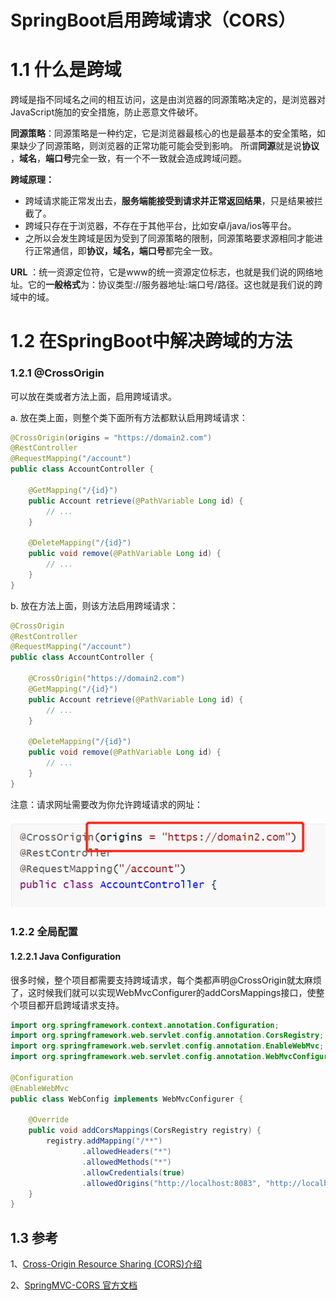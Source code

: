# SpringBoot启用跨域请求（CORS）

# 1.1 什么是跨域

跨域是指不同域名之间的相互访问，这是由浏览器的同源策略决定的，是浏览器对JavaScript施加的安全措施，防止恶意文件破坏。

**同源策略**：同源策略是一种约定，它是浏览器最核心的也是最基本的安全策略，如果缺少了同源策略，则浏览器的正常功能可能会受到影响。
所谓**同源**就是说**协议** ，**域名**，**端口号**完全一致，有一个不一致就会造成跨域问题。

**跨域原理：**

- 跨域请求能正常发出去，**服务端能接受到请求并正常返回结果**，只是结果被拦截了。
- 跨域只存在于浏览器，不存在于其他平台，比如安卓/java/ios等平台。
- 之所以会发生跨域是因为受到了同源策略的限制，同源策略要求源相同才能进行正常通信，即**协议，域名，端口号**都完全一致。

**URL** ：统一资源定位符，它是www的统一资源定位标志，也就是我们说的网络地址。它的**一般格式**为：协议类型://服务器地址:端口号/路径。这也就是我们说的跨域中的域。

# 1.2 在SpringBoot中解决跨域的方法

### 1.2.1 @CrossOrigin

可以放在类或者方法上面，启用跨域请求。

a. 放在类上面，则整个类下面所有方法都默认启用跨域请求：

```java
@CrossOrigin(origins = "https://domain2.com")
@RestController
@RequestMapping("/account")
public class AccountController {

    @GetMapping("/{id}")
    public Account retrieve(@PathVariable Long id) {
        // ...
    }

    @DeleteMapping("/{id}")
    public void remove(@PathVariable Long id) {
        // ...
    }
}
```

b. 放在方法上面，则该方法启用跨域请求：

```java
@CrossOrigin
@RestController
@RequestMapping("/account")
public class AccountController {

    @CrossOrigin("https://domain2.com")
    @GetMapping("/{id}")
    public Account retrieve(@PathVariable Long id) {
        // ...
    }

    @DeleteMapping("/{id}")
    public void remove(@PathVariable Long id) {
        // ...
    }
}
```

注意：请求网址需要改为你允许跨域请求的网址：

![image-20210514143827678](images/image-20210514143827678.png)

### 1.2.2 全局配置

#### 1.2.2.1 Java Configuration

很多时候，整个项目都需要支持跨域请求，每个类都声明@CrossOrigin就太麻烦了，这时候我们就可以实现WebMvcConfigurer的addCorsMappings接口，使整个项目都开启跨域请求支持。

```java
import org.springframework.context.annotation.Configuration;
import org.springframework.web.servlet.config.annotation.CorsRegistry;
import org.springframework.web.servlet.config.annotation.EnableWebMvc;
import org.springframework.web.servlet.config.annotation.WebMvcConfigurer;

@Configuration
@EnableWebMvc
public class WebConfig implements WebMvcConfigurer {

    @Override
    public void addCorsMappings(CorsRegistry registry) {
        registry.addMapping("/**")
                .allowedHeaders("*")
                .allowedMethods("*")
                .allowCredentials(true)
                .allowedOrigins("http://localhost:8083", "http://localhost:8080"); // 可变参数，可允许多个网址
    }
}
```

## 1.3 参考

1、[Cross-Origin Resource Sharing (CORS)介绍](https://developer.mozilla.org/en-US/docs/Web/HTTP/CORS)

2、[SpringMVC-CORS 官方文档](https://docs.spring.io/spring-framework/docs/current/reference/html/web.html#mvc-cors)



